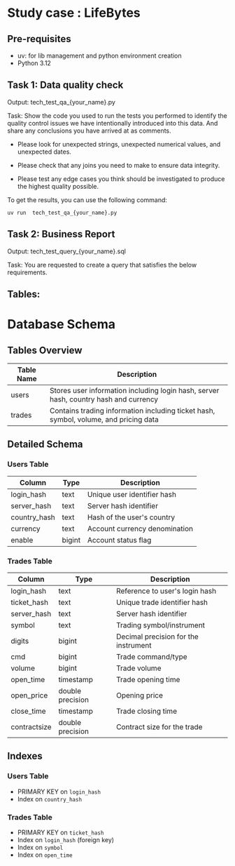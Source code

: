 # Study case : LifeBytes


## Pre-requisites

- uv: for lib management and python environment creation
- Python 3.12

## Task 1: Data quality check

Output: tech_test_qa_{your_name}.py

Task: Show the code you used to run the tests you performed to identify the quality control
issues we have intentionally introduced into this data. And share any conclusions you have
arrived at as comments.

- Please look for unexpected strings, unexpected numerical values, and unexpected dates.

- Please check that any joins you need to make to ensure data integrity.

- Please test any edge cases you think should be investigated to produce the highest quality
possible.



To get the results, you can use the following command:
```shell
uv run  tech_test_qa_{your_name}.py
```


## Task 2: Business Report

Output: tech_test_query_{your_name}.sql

Task: You are requested to create a query that satisfies the below requirements.




## Tables:




# Database Schema

## Tables Overview

| Table Name | Description |
|------------|-------------|
| users      | Stores user information including login hash, server hash, country hash and currency |
| trades     | Contains trading information including ticket hash, symbol, volume, and pricing data |

## Detailed Schema

### Users Table

| Column        | Type    | Description |
|--------------|---------|-------------|
| login_hash   | text    | Unique user identifier hash |
| server_hash  | text    | Server hash identifier |
| country_hash | text    | Hash of the user's country |
| currency     | text    | Account currency denomination |
| enable       | bigint  | Account status flag |

### Trades Table

| Column       | Type             | Description |
|-------------|------------------|-------------|
| login_hash  | text            | Reference to user's login hash |
| ticket_hash | text            | Unique trade identifier hash |
| server_hash | text            | Server hash identifier |
| symbol      | text            | Trading symbol/instrument |
| digits      | bigint          | Decimal precision for the instrument |
| cmd         | bigint          | Trade command/type |
| volume      | bigint          | Trade volume |
| open_time   | timestamp       | Trade opening time |
| open_price  | double precision| Opening price |
| close_time  | timestamp       | Trade closing time |
| contractsize| double precision| Contract size for the trade |

## Indexes

### Users Table
- PRIMARY KEY on `login_hash`
- Index on `country_hash`

### Trades Table
- PRIMARY KEY on `ticket_hash`
- Index on `login_hash` (foreign key)
- Index on `symbol`
- Index on `open_time`

